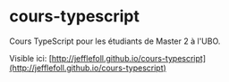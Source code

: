 # cours-typescript
Cours TypeScript pour les étudiants de Master 2 à l'UBO.

Visible ici: [http://jefflefoll.github.io/cours-typescript](http://jefflefoll.github.io/cours-typescript)

